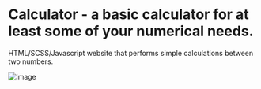 # Calculator - a basic calculator for at least some of your numerical needs.

HTML/SCSS/Javascript website that performs simple calculations between two numbers.

![image](https://user-images.githubusercontent.com/110024083/201068250-21081c14-9fef-447f-80c6-ec926856c928.png)
